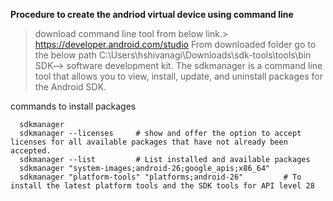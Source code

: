 **Procedure to create the andriod virtual device using command line** 
> download command line tool from below link.>
      https://developer.android.com/studio
> From downloaded folder go to the below path
  		C:\Users\hshivanagi\Downloads\sdk-tools\tools\bin
SDK--> software development kit. The sdkmanager is a command line tool that allows you to view, install, update, and uninstall packages for the Android SDK.

commands to install packages
```
  sdkmanager
  sdkmanager --licenses     # show and offer the option to accept licenses for all available packages that have not already been accepted. 
  sdkmanager --list         # List installed and available packages
  sdkmanager "system-images;android-26;google_apis;x86_64"   
  sdkmanager "platform-tools" "platforms;android-26"         # To install the latest platform tools and the SDK tools for API level 28
```

